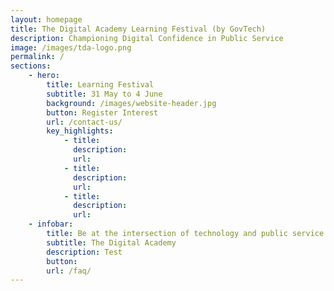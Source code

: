 ```yaml
---
layout: homepage
title: The Digital Academy Learning Festival (by GovTech)
description: Championing Digital Confidence in Public Service
image: /images/tda-logo.png
permalink: /
sections:
    - hero:
        title: Learning Festival
        subtitle: 31 May to 4 June
        background: /images/website-header.jpg
        button: Register Interest
        url: /contact-us/
        key_highlights:
            - title: 
              description: 
              url: 
            - title: 
              description: 
              url: 
            - title: 
              description:
              url: 
    - infobar:
        title: Be at the intersection of technology and public service
        subtitle: The Digital Academy
        description: Test
        button: 
        url: /faq/
---
```


